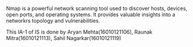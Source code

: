 Nmap is a powerful network scanning  tool used to discover hosts,
devices, open ports, and operating  systems. It provides valuable
insights into a networkrs topology  and vulnerabilities.

This IA-1 of IS is done by Aryan Mehta(16010121106), Raunak Mitra(16010121113), Sahil Nagarkar(16010121119)


